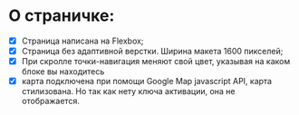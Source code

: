 # О страничке:

- [x] Страница написана на Flexbox;
- [x] Страница без адаптивной верстки. Ширина макета 1600 пикселей;
- [x] При скролле точки-навигация меняют свой цвет, указывая на каком блоке вы находитесь 
- [x] карта подключена при помощи Google Map javascript API, карта стилизована. Но так как нету ключа активации, она не отображается.
